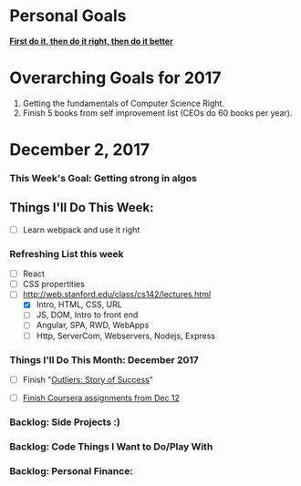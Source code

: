 Personal Goals
==============
**[First do it, then do it right, then do it better](https://medium.com/@addyosmani/totally-get-your-frustration-ea11adf237e3)**

# Overarching Goals for 2017
1. Getting the fundamentals of Computer Science Right.
2. Finish 5 books from self improvement list (CEOs do 60 books per year).

# December 2, 2017

### This Week's Goal: Getting strong in algos

## Things I'll Do This Week:
- [ ] Learn webpack and use it right

### Refreshing List this week
- [ ] React
- [ ] CSS propertities
- [ ] http://web.stanford.edu/class/cs142/lectures.html
  - [x] Intro, HTML, CSS, URL
  - [ ] JS, DOM, Intro to front end
  - [ ] Angular, SPA, RWD, WebApps
  - [ ] Http, ServerCom, Webservers, Nodejs, Express

### Things I'll Do This Month: December 2017
- [ ] Finish "[Outliers: Story of Success](https://www.goodreads.com/book/show/3228917-outliers)"
- [ ] [Finish Coursera assignments from Dec 12](https://github.com/prakashn27/Algorithms/tree/master/University-Assignments/Princeton/algo2)


### Backlog: Side Projects :)

### Backlog: Code Things I Want to Do/Play With

### Backlog: Personal Finance:
